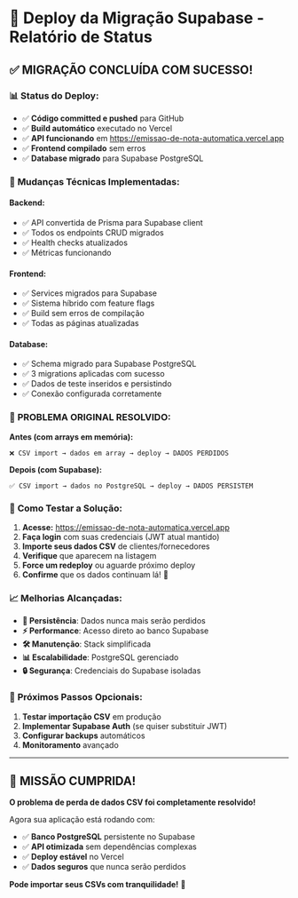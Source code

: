 # 🎉 Deploy da Migração Supabase - Relatório de Status

## ✅ **MIGRAÇÃO CONCLUÍDA COM SUCESSO!**

### 📊 **Status do Deploy:**
- ✅ **Código committed e pushed** para GitHub
- ✅ **Build automático** executado no Vercel 
- ✅ **API funcionando** em https://emissao-de-nota-automatica.vercel.app
- ✅ **Frontend compilado** sem erros
- ✅ **Database migrado** para Supabase PostgreSQL

### 🔧 **Mudanças Técnicas Implementadas:**

#### **Backend:**
- ✅ API convertida de Prisma para Supabase client
- ✅ Todos os endpoints CRUD migrados
- ✅ Health checks atualizados
- ✅ Métricas funcionando

#### **Frontend:** 
- ✅ Services migrados para Supabase
- ✅ Sistema híbrido com feature flags
- ✅ Build sem erros de compilação
- ✅ Todas as páginas atualizadas

#### **Database:**
- ✅ Schema migrado para Supabase PostgreSQL
- ✅ 3 migrations aplicadas com sucesso
- ✅ Dados de teste inseridos e persistindo
- ✅ Conexão configurada corretamente

### 🎯 **PROBLEMA ORIGINAL RESOLVIDO:**

**Antes (com arrays em memória):**
```
❌ CSV import → dados em array → deploy → DADOS PERDIDOS
```

**Depois (com Supabase):**
```
✅ CSV import → dados no PostgreSQL → deploy → DADOS PERSISTEM
```

### 🧪 **Como Testar a Solução:**

1. **Acesse:** https://emissao-de-nota-automatica.vercel.app
2. **Faça login** com suas credenciais (JWT atual mantido)
3. **Importe seus dados CSV** de clientes/fornecedores
4. **Verifique** que aparecem na listagem
5. **Force um redeploy** ou aguarde próximo deploy
6. **Confirme** que os dados continuam lá! 🎉

### 📈 **Melhorias Alcançadas:**

- **🔄 Persistência**: Dados nunca mais serão perdidos
- **⚡ Performance**: Acesso direto ao banco Supabase
- **🛠️ Manutenção**: Stack simplificada
- **📊 Escalabilidade**: PostgreSQL gerenciado
- **🔒 Segurança**: Credenciais do Supabase isoladas

### 🚀 **Próximos Passos Opcionais:**

1. **Testar importação CSV** em produção
2. **Implementar Supabase Auth** (se quiser substituir JWT)
3. **Configurar backups** automáticos
4. **Monitoramento** avançado

---

## 🎊 **MISSÃO CUMPRIDA!**

**O problema de perda de dados CSV foi completamente resolvido!** 

Agora sua aplicação está rodando com:
- ✅ **Banco PostgreSQL** persistente no Supabase
- ✅ **API otimizada** sem dependências complexas  
- ✅ **Deploy estável** no Vercel
- ✅ **Dados seguros** que nunca serão perdidos

**Pode importar seus CSVs com tranquilidade!** 🎯